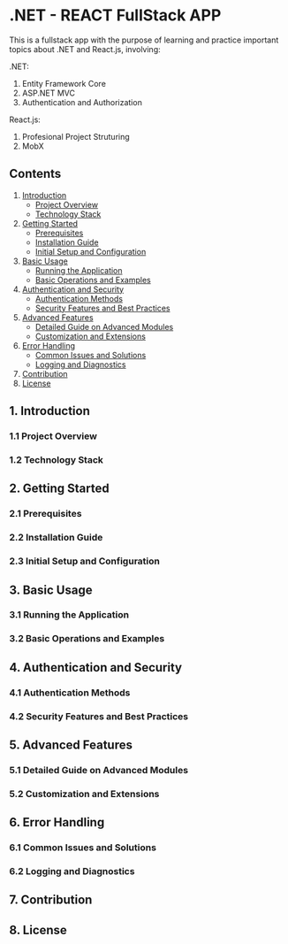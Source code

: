 # .NET - REACT FullStack APP

This is a fullstack app with the purpose of learning and practice important topics about .NET and React.js, involving:

.NET:
1. Entity Framework Core
2. ASP.NET MVC
3. Authentication and Authorization

React.js:
1. Profesional Project Struturing
2. MobX

## Contents

1. [Introduction](#1-introduction)
   - [Project Overview](#11-project-overview)
   - [Technology Stack](#12-technology-stack)
2. [Getting Started](#2-getting-started)
   - [Prerequisites](#21-prerequisites)
   - [Installation Guide](#22-installation-guide)
   - [Initial Setup and Configuration](#23-initial-setup-and-configuration)
3. [Basic Usage](#3-basic-usage)
   - [Running the Application](#31-running-the-application)
   - [Basic Operations and Examples](#32-basic-operations-and-examples)
4. [Authentication and Security](#4-authentication-and-security)
   - [Authentication Methods](#41-authentication-methods)
   - [Security Features and Best Practices](#42-security-features-and-best-practices)
5. [Advanced Features](#5-advanced-features)
   - [Detailed Guide on Advanced Modules](#51-detailed-guide-on-advanced-modules)
   - [Customization and Extensions](#52-customization-and-extensions)
6. [Error Handling](#6-error-handling)
   - [Common Issues and Solutions](#61-common-issues-and-solutions)
   - [Logging and Diagnostics](#62-logging-and-diagnostics)
7. [Contribution](#7-contribution)
8. [License](#8-license)

## <a name="1-introduction"></a>1. Introduction
### <a name="11-project-overview"></a>1.1 Project Overview
### <a name="12-technology-stack"></a>1.2 Technology Stack

## <a name="2-getting-started"></a>2. Getting Started
### <a name="21-prerequisites"></a>2.1 Prerequisites
### <a name="22-installation-guide"></a>2.2 Installation Guide
### <a name="23-initial-setup-and-configuration"></a>2.3 Initial Setup and Configuration

## <a name="3-basic-usage"></a>3. Basic Usage
### <a name="31-running-the-application"></a>3.1 Running the Application
### <a name="32-basic-operations-and-examples"></a>3.2 Basic Operations and Examples

## <a name="4-authentication-and-security"></a>4. Authentication and Security
### <a name="41-authentication-methods"></a>4.1 Authentication Methods
### <a name="42-security-features-and-best-practices"></a>4.2 Security Features and Best Practices

## <a name="5-advanced-features"></a>5. Advanced Features
### <a name="51-detailed-guide-on-advanced-modules"></a>5.1 Detailed Guide on Advanced Modules
### <a name="52-customization-and-extensions"></a>5.2 Customization and Extensions

## <a name="6-error-handling"></a>6. Error Handling
### <a name="61-common-issues-and-solutions"></a>6.1 Common Issues and Solutions
### <a name="62-logging-and-diagnostics"></a>6.2 Logging and Diagnostics

## <a name="7-contribution"></a>7. Contribution

## <a name="8-license"></a>8. License
